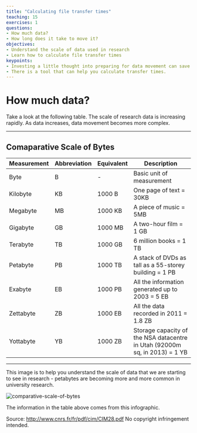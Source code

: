 ```yaml
---
title: "Calculating file transfer times"
teaching: 15
exercises: 1
questions:
- How much data?
- How long does it take to move it?
objectives:
- Understand the scale of data used in research
- Learn how to calculate file transfer times
keypoints:
- Investing a little thought into preparing for data movement can save you a lot of time.
- There is a tool that can help you calculate transfer times.
---
```


# How much data?

Take a look at the following table. The scale of research data is increasing rapidly. As data increases, data movement becomes more complex. 

---
## Comaparative Scale of Bytes

Measurement | Abbreviation | Equivalent | Description
----------- | ------------ | ---------- | -----------
Byte | B | - | Basic unit of measurement
Kilobyte | KB | 1000 B | One page of text = 30KB
Megabyte | MB | 1000 KB | A piece of music = 5MB
Gigabyte | GB | 1000 MB | A two-hour film = 1 GB
Terabyte | TB | 1000 GB | 6 million books = 1 TB
Petabyte | PB | 1000 TB | A stack of DVDs as tall as a 55-storey building = 1 PB
Exabyte | EB | 1000 PB | All the information generated up to 2003 = 5 EB
Zettabyte | ZB | 1000 EB | All the data recorded in 2011 = 1.8 ZB
Yottabyte | YB | 1000 ZB | Storage capacity of the NSA datacentre in Utah (92000m sq, in 2013) = 1 YB
---

This image is to help you understand the scale of data that we are starting to see in research - petabytes are becoming more and more common in university research.

![comparative-scale-of-bytes](https://user-images.githubusercontent.com/48195568/61427124-28511a80-a95c-11e9-88aa-f39b8c929fa8.png)

The information in the table above comes from this infographic.

Source: http://www.cnrs.fr/fr/pdf/cim/CIM28.pdf No copyright infringement intended.


